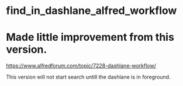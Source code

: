 # find_in_dashlane_alfred_workflow
# Made little improvement from this version.
<https://www.alfredforum.com/topic/7228-dashlane-workflow/>

This version will not start search untill the dashlane is in foreground.
